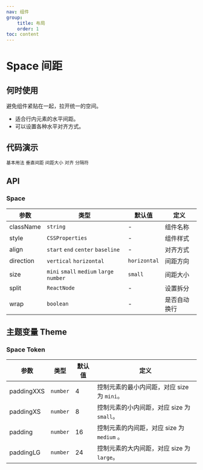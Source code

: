 ```yaml
---
nav: 组件
group: 
    title: 布局
    order: 1
toc: content
---
```


# Space 间距


## 何时使用

避免组件紧贴在一起，拉开统一的空间。

- 适合行内元素的水平间距。
- 可以设置各种水平对齐方式。

## 代码演示

<code src="../../packages/ui/examples/space/basic.tsx" description="相邻组件水平间距。">基本用法</code>
<code src="../../packages/ui/examples/space/direction-vertical.tsx" description="相邻组件垂直间距。">垂直间距</code>
<code src="../../packages/ui/examples/space/size.tsx" description="使用 size 设置元素之间的间距，预设了 `small`、`middle`、`medium`、`large` 四种尺寸，也可以自定义间距，若不设置 `size`，则默认为 `small`。">间距大小</code>
<code src="../../packages/ui/examples/space/align.tsx" description="设置对齐模式。">对齐</code>
<code src="../../packages/ui/examples/space/split.tsx" description="相邻组件分隔符。">分隔符</code>


## API

### Space

| **参数** | **类型** | **默认值** | **定义** |
| --- | --- | --- | --- |
| className | `string`              | -        | 组件名称       |
| style     | `CSSProperties`       | -        | 组件样式	    |
| align     | `start` `end` `center` `baseline` | -            | 对齐方式	        |
| direction | `vertical` `horizontal`           | `horizontal` | 间距方向	        |
| size      | `mini` `small` `medium` `large` `number`   | `small`      | 间距大小	        |
| split     | `ReactNode`                       | -            | 设置拆分	        |
| wrap      | `boolean`                         | -         | 是否自动换行        |


## 主题变量 Theme

### Space Token
| **参数** | **类型** | **默认值** | **定义** |
| --- | --- | --- | --- |
| paddingXXS    | `number` | 4        | 控制元素的最小内间距，对应 size 为 `mini`。   |
| paddingXS     | `number` | 8        | 控制元素的小内间距，对应 size 为 `small`。    |
| padding       | `number` | 16       | 控制元素的内间距，对应 size 为 `medium` 。    |
| paddingLG     | `number` | 24       | 控制元素的大内间距，对应 size 为 `large`。  |
